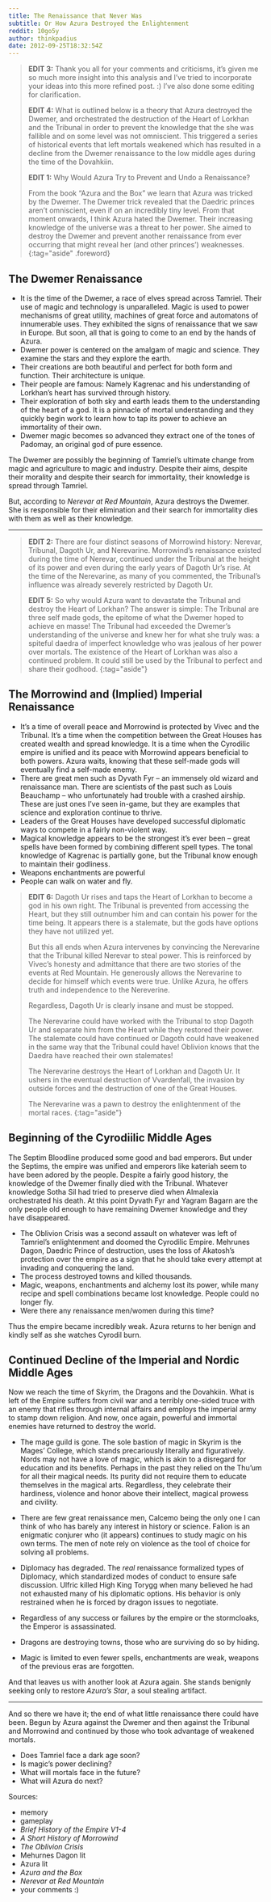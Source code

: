 ```yaml
---
title: The Renaissance that Never Was
subtitle: Or How Azura Destroyed the Enlightenment
reddit: 10go5y
author: thinkpadius
date: 2012-09-25T18:32:54Z
---
```


> **EDIT 3:** Thank you all for your comments and criticisms, it’s given me so
> much more insight into this analysis and I’ve tried to incorporate your ideas
> into this more refined post. :) I’ve also done some editing for clarification.
>
> **EDIT 4:** What is outlined below is a theory that Azura destroyed the
> Dwemer, and orchestrated the destruction of the Heart of Lorkhan and the
> Tribunal in order to prevent the knowledge that the she was fallible and on
> some level was not omniscient. This triggered a series of historical events
> that left mortals weakened which has resulted in a decline from the Dwemer
> renaissance to the low middle ages during the time of the Dovahkiin.
>
> **EDIT 1:** Why Would Azura Try to Prevent and Undo a Renaissance?
>
> From the book “Azura and the Box” we learn that Azura was tricked by the
> Dwemer. The Dwemer trick revealed that the Daedric princes aren’t omniscient,
> even if on an incredibly tiny level. From that moment onwards, I think Azura
> hated the Dwemer. Their increasing knowledge of the universe was a threat to
> her power. She aimed to destroy the Dwemer and prevent another renaissance
> from ever occurring that might reveal her (and other princes’) weaknesses.
{:tag="aside" .foreword}

## The Dwemer Renaissance

- It is the time of the Dwemer, a race of elves spread across Tamriel. Their use
  of magic and technology is unparalleled. Magic is used to power mechanisms of
  great utility, machines of great force and automatons of innumerable uses.
  They exhibited the signs of renaissance that we saw in Europe. But soon, all
  that is going to come to an end by the hands of Azura.
- Dwemer power is centered on the amalgam of magic and science. They examine
  the stars and they explore the earth.
- Their creations are both beautiful and perfect for both form and function.
  Their architecture is unique.
- Their people are famous: Namely Kagrenac and his understanding of Lorkhan’s
  heart has survived through history.
- Their exploration of both sky and earth leads them to the understanding of the
  heart of a god. It is a pinnacle of mortal understanding and they quickly
  begin work to learn how to tap its power to achieve an immortality of their
  own.
- Dwemer magic becomes so advanced they extract one of the tones of Padomay, an
  original god of pure essence.

The Dwemer are possibly the beginning of Tamriel’s ultimate change from magic
and agriculture to magic and industry. Despite their aims, despite their
morality and despite their search for immortality, their knowledge is spread
through Tamriel.

But, according to *Nerevar at Red Mountain*, Azura destroys the Dwemer. She is
responsible for their elimination and their search for immortality dies with
them as well as their knowledge.

----

> **EDIT 2:** There are four distinct seasons of Morrowind history: Nerevar,
> Tribunal, Dagoth Ur, and Nerevarine. Morrowind’s renaissance existed during
> the time of Nerevar, continued under the Tribunal at the height of its power
> and even during the early years of Dagoth Ur’s rise. At the time of the
> Nerevarine, as many of you commented, the Tribunal’s influence was already
> severely restricted by Dagoth Ur.
>
> **EDIT 5:** So why would Azura want to devastate the Tribunal and destroy the
> Heart of Lorkhan? The answer is simple: The Tribunal are three self made gods,
> the epitome of what the Dwemer hoped to achieve en masse! The Tribunal had
> exceeded the Dwemer’s understanding of the universe and knew her for what she
> truly was: a spiteful daedra of imperfect knowledge who was jealous of her
> power over mortals. The existence of the Heart of Lorkhan was also a continued
> problem. It could still be used by the Tribunal to perfect and share their
> godhood.
{:tag="aside"}

## The Morrowind and (Implied) Imperial Renaissance

- It’s a time of overall peace and Morrowind is protected by Vivec and the
  Tribunal. It’s a time when the competition between the Great Houses has
  created wealth and spread knowledge. It is a time when the Cyrodilic empire is
  unified and its peace with Morrowind appears beneficial to both powers. Azura
  waits, knowing that these self-made gods will eventually find a self-made
  enemy.
- There are great men such as Dyvath Fyr – an immensely old wizard and
  renaissance man. There are scientists of the past such as Louis Beauchamp –
  who unfortunately had trouble with a crashed airship. These are just ones I’ve
  seen in-game, but they are examples that science and exploration continue to
  thrive.
- Leaders of the Great Houses have developed successful diplomatic ways to
  compete in a fairly non-violent way.
- Magical knowledge appears to be the strongest it’s ever been – great spells
  have been formed by combining different spell types. The tonal knowledge of
  Kagrenac is partially gone, but the Tribunal know enough to maintain their
  godliness.
- Weapons enchantments are powerful
- People can walk on water and fly.

> **EDIT 6:** Dagoth Ur rises and taps the Heart of Lorkhan to become a god in
> his own right. The Tribunal is prevented from accessing the Heart, but they
> still outnumber him and can contain his power for the time being. It appears
> there is a stalemate, but the gods have options they have not utilized yet.
>
> But this all ends when Azura intervenes by convincing the Nerevarine that the
> Tribunal killed Nerevar to steal power. This is reinforced by Vivec’s honesty
> and admittance that there are two stories of the events at Red Mountain. He
> generously allows the Nerevarine to decide for himself which events were true.
> Unlike Azura, he offers truth and independence to the Nereverine.
>
> Regardless, Dagoth Ur is clearly insane and must be stopped.
>
> The Nerevarine could have worked with the Tribunal to stop Dagoth Ur and
> separate him from the Heart while they restored their power. The stalemate
> could have continued or Dagoth could have weakened in the same way that the
> Tribunal could have! Oblivion knows that the Daedra have reached their own
> stalemates!
>
> The Nerevarine destroys the Heart of Lorkhan and Dagoth Ur. It ushers in the
> eventual destruction of Vvardenfall, the invasion by outside forces and the
> destruction of one of the Great Houses.
>
> The Nerevarine was a pawn to destroy the enlightenment of the mortal races.
{:tag="aside"}

## Beginning of the Cyrodiilic Middle Ages

The Septim Bloodline produced some good and bad emperors. But under the Septims,
the empire was unified and emperors like kateriah seem to have been adored by
the people. Despite a fairly good history, the knowledge of the Dwemer finally
died with the Tribunal. Whatever knowledge Sotha Sil had tried to preserve died
when Almalexia orchestrated his death. At this point Dyvath Fyr and Yagram
Bagarn are the only people old enough to have remaining Dwemer knowledge and
they have disappeared.

- The Oblivion Crisis was a second assault on whatever was left of Tamriel’s
  enlightenment and doomed the Cyrodilic Empire. Mehrunes Dagon, Daedric Prince
  of destruction, uses the loss of Akatosh’s protection over the empire as a
  sign that he should take every attempt at invading and conquering the land.
- The process destroyed towns and killed thousands.
- Magic, weapons, enchantments and alchemy lost its power, while many recipe and
  spell combinations became lost knowledge. People could no longer fly.
- Were there any renaissance men/women during this time?

Thus the empire became incredibly weak. Azura returns to her benign and kindly
self as she watches Cyrodil burn.

## Continued Decline of the Imperial and Nordic Middle Ages

Now we reach the time of Skyrim, the Dragons and the Dovahkiin. What is left of
the Empire suffers from civil war and a terribly one-sided truce with an enemy
that rifles through internal affairs and employs the imperial army to stamp down
religion. And now, once again, powerful and immortal enemies have returned to
destroy the world.

- The mage guild is gone. The sole bastion of magic in Skyrim is the Mages’
  College, which stands precariously literally and figuratively. Nords may not
  have a love of magic, which is akin to a disregard for education and its
  benefits. Perhaps in the past they relied on the Thu’um for all their magical
  needs. Its purity did not require them to educate themselves in the magical
  arts. Regardless, they celebrate their hardiness, violence and honor above
  their intellect, magical prowess and civility.

- There are few great renaissance men, Calcemo being the only one I can think of
  who has barely any interest in history or science. Falion is an enigmatic
  conjurer who (it appears) continues to study magic on his own terms. The men
  of note rely on violence as the tool of choice for solving all problems.

- Diplomacy has degraded. The *real* renaissance formalized types of Diplomacy,
  which standardized modes of conduct to ensure safe discussion. Ulfric killed
  High King Torygg when many believed he had not exhausted many of his
  diplomatic options. His behavior is only restrained when he is forced by
  dragon issues to negotiate.

- Regardless of any success or failures by the empire or the stormcloaks, the
  Emperor is assassinated.

- Dragons are destroying towns, those who are surviving do so by hiding.

- Magic is limited to even fewer spells, enchantments are weak, weapons of the
  previous eras are forgotten.

And that leaves us with another look at Azura again. She stands benignly seeking
only to restore *Azura’s Star*, a soul stealing artifact.

----

And so there we have it; the end of what little renaissance there could have
been. Begun by Azura against the Dwemer and then against the Tribunal and
Morrowind and continued by those who took advantage of weakened mortals.

- Does Tamriel face a dark age soon?
- Is magic’s power declining?
- What will mortals face in the future?
- What will Azura do next?

Sources:

- memory
- gameplay
- *Brief History of the Empire V1-4*
- *A Short History of Morrowind*
- *The Oblivion Crisis*
- Mehurnes Dagon lit
- Azura lit
- *Azura and the Box*
- *Nerevar at Red Mountain*
- your comments :)
